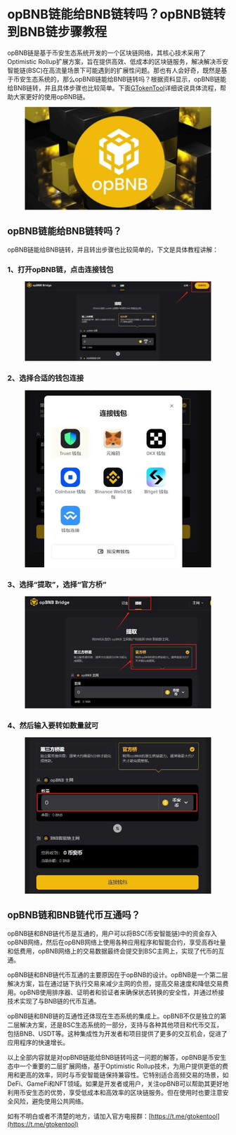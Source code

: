 # opBNB链能给BNB链转吗？opBNB链转到BNB链步骤教程

opBNB链是基于币安生态系统开发的一个区块链网络，其核心技术采用了Optimistic Rollup扩展方案，旨在提供高效、低成本的区块链服务，解决解决币安智能链(BSC)在高流量场景下可能遇到的扩展性问题。那也有人会好奇，既然是基于币安生态系统的，那么opBNB链能给BNB链转吗？根据资料显示，opBNB链能给BNB链转，并且具体步骤也比较简单。下面[GTokenTool](https://www.gtokentool.com)详细说说具体流程，帮助大家更好的使用opBNB链。

<figure><img src="../../.gitbook/assets/bnb.png" alt=""><figcaption></figcaption></figure>

## opBNB链能给BNB链转吗？

opBNB链能给BNB链转，并且转出步骤也比较简单的，下文是具体教程讲解：

### 1、打开opBNB链，点击连接钱包

<figure><img src="../../.gitbook/assets/202412051731256.jpg" alt=""><figcaption></figcaption></figure>

### 2、选择合适的钱包连接

<figure><img src="../../.gitbook/assets/202412051731256 (1).jpg" alt=""><figcaption></figcaption></figure>

### 3、选择“提取”，选择“官方桥”

<figure><img src="../../.gitbook/assets/202412051731256 (3).jpg" alt=""><figcaption></figcaption></figure>

### 4、然后输入要转如数量就可

<figure><img src="../../.gitbook/assets/202412051731256 (4).jpg" alt=""><figcaption></figcaption></figure>

## opBNB链和BNB链代币互通吗？

opBNB链和BNB链代币是互通的，用户可以将BSC(币安智能链)中的资金存入opBNB网络，然后在opBNB网络上使用各种应用程序和智能合约，享受高吞吐量和低费用，opBNB网络上的交易数据最终会提交到BSC主网上，实现了代币的互通。

opBNB链和BNB链代币互通的主要原因在于opBNB的设计。opBNB是一个第二层解决方案，旨在通过链下执行交易来减少主网的负担，提高交易速度和降低交易费用。opBNB使用排序器、证明者和验证者来确保状态转换的安全性，并通过桥接技术实现了与BNB链的代币互通。

opBNB链和BNB链的互通性还体现在生态系统的集成上。opBNB不仅是独立的第二层解决方案，还是BSC生态系统的一部分，支持与各种其他项目和代币交互，包括BNB、USDT等。这种集成性为开发者和项目提供了更多的交互机会，促进了应用程序的快速增长。

以上全部内容就是对opBNB链能给BNB链转吗这一问题的解答，opBNB是币安生态中一个重要的二层扩展网络，基于Optimistic Rollup技术，为用户提供更低的费用和更高的效率，同时与币安智能链保持兼容性。它特别适合高频交易的场景，如DeFi、GameFi和NFT领域。如果是开发者或用户，关注opBNB可以帮助其更好地利用币安生态的优势，享受低成本和高效率的区块链服务。但在使用时也要注意安全风险，避免使用公共网络。



如有不明白或者不清楚的地方，请加入官方电报群：[https://t.me/gtokentool](https://t.me/gtokentool)
